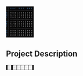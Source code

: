 <img src="https://github.com/Bsktrrl/Bsktrrl.github.io/blob/main/images/SudokuGenerator/Create.gif" width="15%"/><br>

## Project Description


<img src="https://github.com/Bsktrrl/Bsktrrl.github.io/blob/main/images/SudokuGenerator/Top.jpg" width="15%"/><br>
